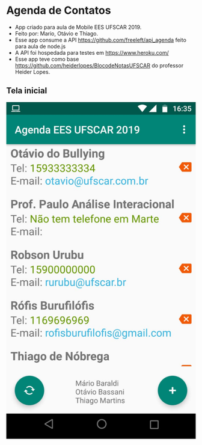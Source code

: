 # Agenda de Contatos
- App criado para aula de Mobile EES UFSCAR 2019.
- Feito por: Mario, Otávio e Thiago.
- Esse app consume a API https://github.com/freeleft/api_agenda feito para aula de node.js 
- A API foi hospedada para testes em https://www.heroku.com/
- Esse app teve como base https://github.com/heiderlopes/BlocodeNotasUFSCAR do professor Heider Lopes.

## Tela inicial
![alt text](https://raw.githubusercontent.com/freeleft/api_agenda/master/images/ff6ca5a6-f9f3-471d-b83a-560619f15455.jpg)
